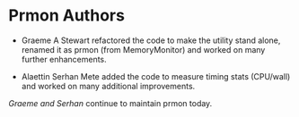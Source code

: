 # Prmon Authors

- Graeme A Stewart refactored the code to make the utility stand alone,
renamed it as prmon (from MemoryMonitor) and worked on many further
enhancements.

- Alaettin Serhan Mete added the code to measure timing stats (CPU/wall) 
and worked on many additional improvements.

*Graeme and Serhan* continue to maintain prmon today.
